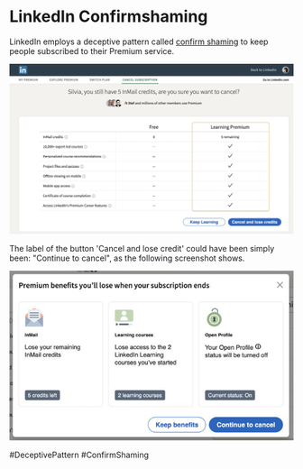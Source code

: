 # LinkedIn Confirmshaming

LinkedIn employs a deceptive pattern called [confirm shaming][1] to keep people subscribed to their Premium service.

![The screen with all benefits of the subscription listed](./assets/LI-1.jpg)

The label of the button 'Cancel and lose credit' could have been simply been: "Continue to cancel", as the following screenshot shows. 

![Modal window titled "Premium benefits you'll lose when your subscription ends". The buttons say "Keep benefits" and "Continue to cancel"](./assets/LI-2.jpg)


#DeceptivePattern #ConfirmShaming 


[1]: https://www.deceptive.design/types (Deceptive Patterns)